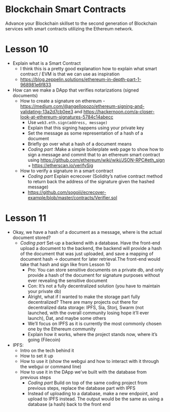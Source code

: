 # Blockchain Smart Contracts

Advance your Blockchain skillset to the second generation of Blockchain services with smart contracts utilizing the Ethereum network.

# Lesson 10 

- Explain what is a Smart Contract
     - I think this is a pretty good explanation how to explain what smart contract / EVM is that we can use as inspiration
     - https://blog.zeppelin.solutions/ethereum-in-depth-part-1-968981e6f833  
- How can we make a DApp that verifies notarizations (signed documents) 
     - How to create a signature on ethereum
            - https://medium.com/@angellopozo/ethereum-signing-and-validating-13a2d7cb0ee3 and https://hackernoon.com/a-closer-look-at-ethereum-signatures-5784c14abecc 
       - Use `web3.eth.sign(address, message)`
       - Explain that this signing happens using your private key
       - Set the message as some representation of a hash of a document 
       - Briefly go over what a hash of a document means 
       - *Coding part* :Make a simple boilerplate web page to show how to sign a message and commit that to an ethereum smart contract using https://github.com/ethereum/wiki/wiki/JSON-RPC#eth_sign + https://etherscan.io/verifySig 
     - How to verify a signature in a smart contract
       - *Coding part* Explain ecrecover (Solidity’s native contract method to return back the address of the signature given the hashed message) 
       - https://github.com/sogoiii/ecrecover-example/blob/master/contracts/Verifier.sol 

# Lesson 11

- Okay, we have a hash of a document as a message, where is the actual document stored? 
     - *Coding part* Set-up a backend with a database. Have the front-end upload a document to the backend, the backend will provide a hash of the document that was just uploaded, and save a mapping of document hash -> document for later retrieval.The front-end would take that hash and sign like from Lesson 10
          - Pro: You can store sensitive documents on a private db, and only provide a hash of the document for signature purposes without ever revealing the sensitive document
          - Con: It’s not a fully decentralized solution (you have to maintain your private db) 
          - Alright, what if I  wanted to make the storage part fully decentralized? There are many projects out there for decentralized data storage: IPFS, Sia, Storj, Swarm (not launched, with the overall community losing hope it’ll ever launch), Dat, and maybe some others
          - We’ll focus on IPFS as it is currently the most commonly chosen one by the Ethereum community 
          - Explain how it works, where the project stands now, where it’s going (Filecoin)
- IPFS: 
     - Intro on the tech behind it 
     - How to set it up
     - How to use it (show the webgui and how to interact with it through the webgui or command line)
     - How to use it in the DApp we've built with the database from previous steps
          - *Coding part* Build on top of the same coding project from previous steps, replace the database part with IPFS
          - Instead of uploading to a database, make a new endpoint, and upload to IPFS instead. The output would be the same as using a database (a hash) back to the front end 
